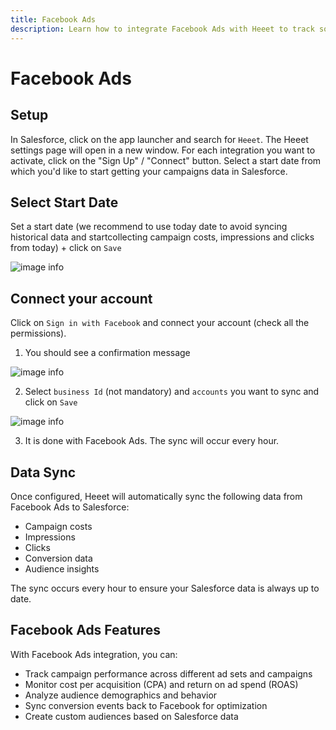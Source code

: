 ```yaml
---
title: Facebook Ads
description: Learn how to integrate Facebook Ads with Heeet to track social media campaigns and conversions in Salesforce.
---
```


# Facebook Ads

## Setup

In Salesforce, click on the app launcher and search for `Heeet`.
The Heeet settings page will open in a new window.
For each integration you want to activate, click on the
"Sign Up" / "Connect" button.
Select a start date from which you'd like to start
getting your campaigns data in Salesforce.

## Select Start Date

Set a start date (we recommend to use today date to avoid syncing historical data and startcollecting campaign costs, impressions and clicks from today) + click on `Save`

![image info](./images/facebook-date.png)

## Connect your account

Click on `Sign in with Facebook` and connect your account (check all the permissions).

1. You should see a confirmation message

![image info](./images/facebook-confirmation.png)

2. Select `business Id` (not mandatory)  and `accounts` you want to sync and click on `Save`

![image info](./images/facebook-customerId.png)

3. It is done with Facebook Ads. The sync will occur every hour.

## Data Sync

Once configured, Heeet will automatically sync the following data from Facebook Ads to Salesforce:

- Campaign costs
- Impressions
- Clicks
- Conversion data
- Audience insights

The sync occurs every hour to ensure your Salesforce data is always up to date.

## Facebook Ads Features

With Facebook Ads integration, you can:

- Track campaign performance across different ad sets and campaigns
- Monitor cost per acquisition (CPA) and return on ad spend (ROAS)
- Analyze audience demographics and behavior
- Sync conversion events back to Facebook for optimization
- Create custom audiences based on Salesforce data 